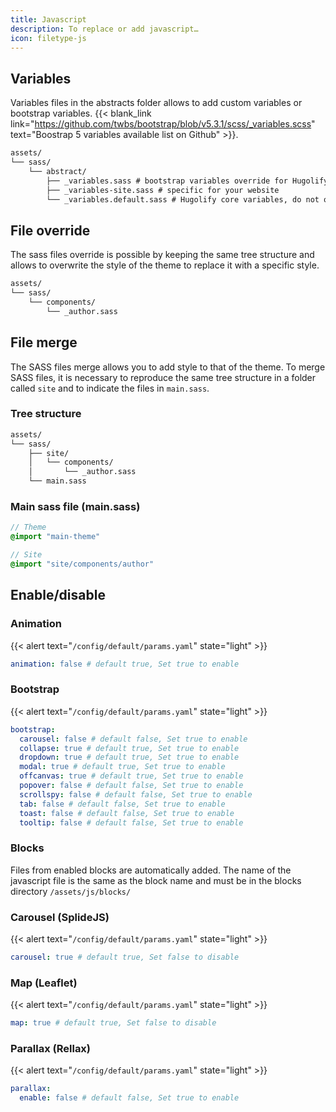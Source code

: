 ```yaml
---
title: Javascript
description: To replace or add javascript…
icon: filetype-js
---
```


## Variables

Variables files in the abstracts folder allows to add custom variables or bootstrap variables. {{< blank_link link="https://github.com/twbs/bootstrap/blob/v5.3.1/scss/_variables.scss" text="Boostrap 5 variables available list on Github" >}}.

```txt
assets/
└── sass/
    └── abstract/
        ├── _variables.sass # bootstrap variables override for Hugolify
        ├── _variables-site.sass # specific for your website
        └── _variables.default.sass # Hugolify core variables, do not override it
```

## File override

The sass files override is possible by keeping the same tree structure and allows to overwrite the style of the theme to replace it with a specific style.

```txt
assets/
└── sass/
    └── components/
        └── _author.sass
```

## File merge

The SASS files merge allows you to add style to that of the theme. To merge SASS files, it is necessary to reproduce the same tree structure in a folder called `site` and to indicate the files in `main.sass`.

### Tree structure

```txt
assets/
└── sass/
    ├── site/
    │   └── components/
    │       └── _author.sass
    └── main.sass
```

### Main sass file (main.sass)

```sass
// Theme
@import "main-theme"

// Site
@import "site/components/author"
```

## Enable/disable

### Animation

{{< alert text="`/config/default/params.yaml`" state="light" >}}

```yml
animation: false # default true, Set true to enable
```

### Bootstrap

{{< alert text="`/config/default/params.yaml`" state="light" >}}

```yml
bootstrap:
  carousel: false # default false, Set true to enable
  collapse: true # default true, Set true to enable
  dropdown: true # default true, Set true to enable
  modal: true # default true, Set true to enable
  offcanvas: true # default true, Set true to enable
  popover: false # default false, Set true to enable
  scrollspy: false # default false, Set true to enable
  tab: false # default false, Set true to enable
  toast: false # default false, Set true to enable
  tooltip: false # default false, Set true to enable
```

### Blocks

Files from enabled blocks are automatically added. The name of the javascript file is the same as the block name and must be in the blocks directory `/assets/js/blocks/`


### Carousel (SplideJS)

{{< alert text="`/config/default/params.yaml`" state="light" >}}

```yml
carousel: true # default true, Set false to disable 
```

### Map (Leaflet)

{{< alert text="`/config/default/params.yaml`" state="light" >}}

```yml
map: true # default true, Set false to disable
```

### Parallax (Rellax)

{{< alert text="`/config/default/params.yaml`" state="light" >}}

```yml
parallax: 
  enable: false # default false, Set true to enable
```